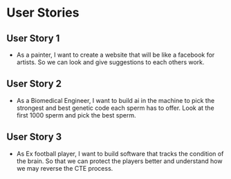 #  User Stories

## User Story 1
- As a painter, I want to create a website that will be like a facebook for artists. So we can look and give suggestions to each others work. 

## User Story 2
- As a Biomedical Engineer, I want to build ai in the machine to pick the strongest and best genetic code each sperm has to offer. Look at the first 1000 sperm and pick the best sperm.

## User Story 3
- As Ex football player, I want to build software that tracks the condition of the brain. So that we can protect the players better and understand how we may reverse the CTE process.